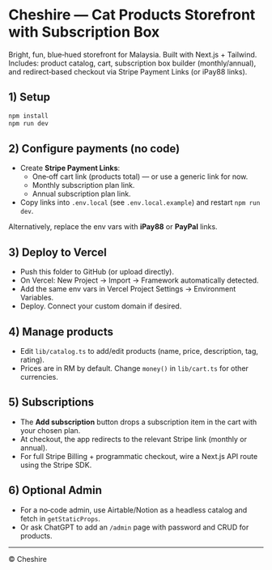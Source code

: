 
# Cheshire — Cat Products Storefront with Subscription Box

Bright, fun, blue‑hued storefront for Malaysia. Built with Next.js + Tailwind.
Includes: product catalog, cart, subscription box builder (monthly/annual), and redirect‑based checkout via Stripe Payment Links (or iPay88 links).

## 1) Setup
```bash
npm install
npm run dev
```

## 2) Configure payments (no code)
- Create **Stripe Payment Links**:
  - One‑off cart link (products total) — or use a generic link for now.
  - Monthly subscription plan link.
  - Annual subscription plan link.
- Copy links into `.env.local` (see `.env.local.example`) and restart `npm run dev`.

Alternatively, replace the env vars with **iPay88** or **PayPal** links.

## 3) Deploy to Vercel
- Push this folder to GitHub (or upload directly).
- On Vercel: New Project → Import → Framework automatically detected.
- Add the same env vars in Vercel Project Settings → Environment Variables.
- Deploy. Connect your custom domain if desired.

## 4) Manage products
- Edit `lib/catalog.ts` to add/edit products (name, price, description, tag, rating).
- Prices are in RM by default. Change `money()` in `lib/cart.ts` for other currencies.

## 5) Subscriptions
- The **Add subscription** button drops a subscription item in the cart with your chosen plan.
- At checkout, the app redirects to the relevant Stripe link (monthly or annual).
- For full Stripe Billing + programmatic checkout, wire a Next.js API route using the Stripe SDK.

## 6) Optional Admin
- For a no‑code admin, use Airtable/Notion as a headless catalog and fetch in `getStaticProps`.
- Or ask ChatGPT to add an `/admin` page with password and CRUD for products.

---
© Cheshire
